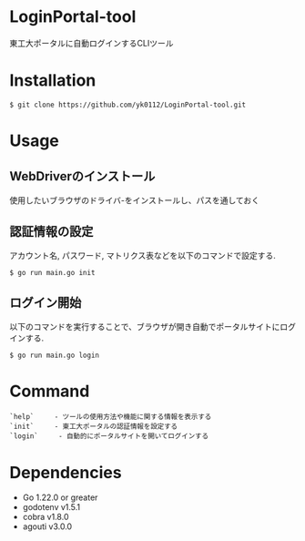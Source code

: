 # LoginPortal-tool
東工大ポータルに自動ログインするCLIツール

# Installation
```
$ git clone https://github.com/yk0112/LoginPortal-tool.git
```

# Usage

## WebDriverのインストール
使用したいブラウザのドライバ-をインストールし、パスを通しておく

## 認証情報の設定
アカウント名, パスワード, マトリクス表などを以下のコマンドで設定する.
```
$ go run main.go init
```

## ログイン開始
以下のコマンドを実行することで、ブラウザが開き自動でポータルサイトにログインする.
```
$ go run main.go login
```
# Command 
```
`help`     - ツールの使用方法や機能に関する情報を表示する
`init`     - 東工大ポータルの認証情報を設定する
`login`     - 自動的にポータルサイトを開いてログインする
```
# Dependencies
- Go 1.22.0 or greater
- godotenv v1.5.1
- cobra v1.8.0
- agouti v3.0.0
